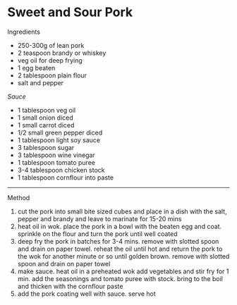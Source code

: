 # Sweet and Sour Pork

Ingredients

-   250-300g of lean pork
-   2 teaspoon brandy or whiskey
-   veg oil for deep frying
-   1 egg beaten
-   2 tablespoon plain flour
-   salt and pepper

*Sauce*

-   1 tablespoon veg oil
-   1 small onion diced
-   1 small carrot diced
-   1/2 small green pepper diced
-   1 tablespoon light soy sauce
-   3 tablespoon sugar
-   3 tablespoon wine vinegar
-   1 tablespoon tomato puree
-   3-4 tablespoon chicken stock
-   1 tablespoon cornflour into paste

--------------------------------------------------------------------------------

Method

1.  cut the pork into small bite sized cubes and place in a dish with the salt,
    pepper and brandy and leave to marinate for 15-20 mins
2.  heat oil in wok. place the pork in a bowl with the beaten egg and coat.
    sprinkle on the flour and turn the pork until well coated
3.  deep fry the pork in batches for 3-4 mins. remove with slotted spoon and
    drain on paper towel. reheat the oil until hot and return the pork to the
    wok for another minute or so until golden brown. remove with slotted spoon
    and drain on paper towel
4.  make sauce. heat oil in a preheated wok add vegetables and stir fry for 1
    min. add the seasonings and tomato puree with stock. bring to the boil and
    thicken with the cornflour paste
5.  add the pork coating well with sauce. serve hot
